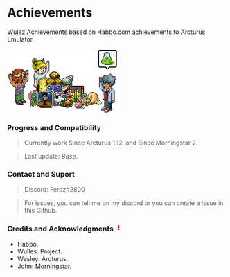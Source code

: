 # Achievements
Wulez Achievements based on Habbo.com achievements to Arcturus Emulator.

<img src="https://raw.githubusercontent.com/Wulles/eyethatseeseverything/master/achievements/ragezone.gif" align="center">

### Progress and Compatibility

> Currently work Since Arcturus 1.12, and Since Morningstar 2.

> Last update: *Base*.

### Contact and Suport

> Discord: Feroz#2800

> For issues, you can tell me on my discord or you can create a Issue in this Github.

### Credits and Acknowledgments <img src="https://raw.githubusercontent.com/Wulles/eyethatseeseverything/master/icon_10.png">

* Habbo.
* Wulles: Project.
* Wesley: Arcturus.
* John: Morningstar.